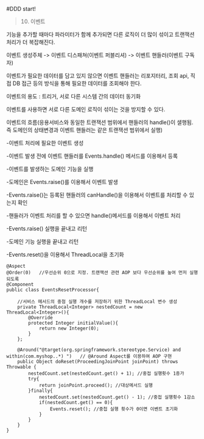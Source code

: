 #DDD start!

>10. 이벤트

기능을 추가할 때마다 파라미터가 함께 추가되면 다른 로직이 더 많이 섞이고 트랜잭션 처리가 더 복잡해진다.

이벤트 생성주체 -> 이벤트 디스패쳐(이벤트 퍼블리셔) -> 이벤트 핸들러(이벤트 구독자)

이벤트가 필요한 데이터를 담고 있지 않으면 이벤트 핸들러는 리포지터리, 조회 api, 직접 DB 접근 등의 방식을 통해 필요한 데이터를 조회해야 한다.

이벤트의 용도 : 트리거, 서로 다른 시스템 간의 데이터 동기화

이벤트를 사용하면 서로 다른 도메인 로직이 섞이는 것을 방지할 수 있다.

이벤트의 흐름(응용서비스와 동일한 트랜잭션 범위에서 핸들러의 handle()이 샐행됨. 즉 도메인의 상태변경과 이벤트 핸들러는 같은 트랜잭션 범위에서 실행)

-이벤트 처리에 필요한 이벤트 생성

-이벤트 발생 전에 이벤트 핸들러를 Events.handle() 메서드를 이용해서 등록

-이벤트를 발생하는 도메인 기능을 실행

-도메인은 Events.raise()를 이용해서 이벤트 발생

-Events.raise()는 등록된 핸들러의 canHandle()을 이용해서 이벤트를 처리할 수 있는지 확인

-핸들러가 이벤트 처리를 할 수 있으면 handle()메서드를 이용해서 이벤트 처리

-Events.raise() 실행을 끝내고 리턴

-도메인 기능 실행을 끝내고 리턴

-Events.reset()을 이용해서 ThreadLocal을 초기화

~~~
@Aspect
@Order(0)   //우선순위 0으로 지정. 트랜잭션 관련 AOP 보다 우선순위를 높여 먼저 실행되도록
@Component
public class EventsResetProcessor{
    
    //서비스 메서드의 중첨 실행 개수를 저장하기 위한 ThreadLocal 변수 생성
    private ThreadLocal<Integer> nestedCount = new ThreadLocal<Integer>(){
        @Override
        protected Integer initialValue(){
            return new Integer(0);
        }
    };
    
    @Around("@target(org.springframework.stereotype.Service) and within(com.myshop..*) ")   // @Around Aspect를 이용하여 AOP 구현
    public Object doReset(ProceedingJoinPoint joinPoint) throws Throwable {
        nestedCount.set(nestedCount.get() + 1); //중접 실행횟수 1증가
        try{
            return joinPoint.proceed(); //대상메서드 실행
        }finally{
            nestedCount.set(nestedCount.get() - 1); //중접 실행횟수 1감소
            if(nestedCount.get() == 0){
                Events.reset(); //중첩 실행 횟수가 0이면 이벤트 초기화
            }
        }
    }
}
~~~


